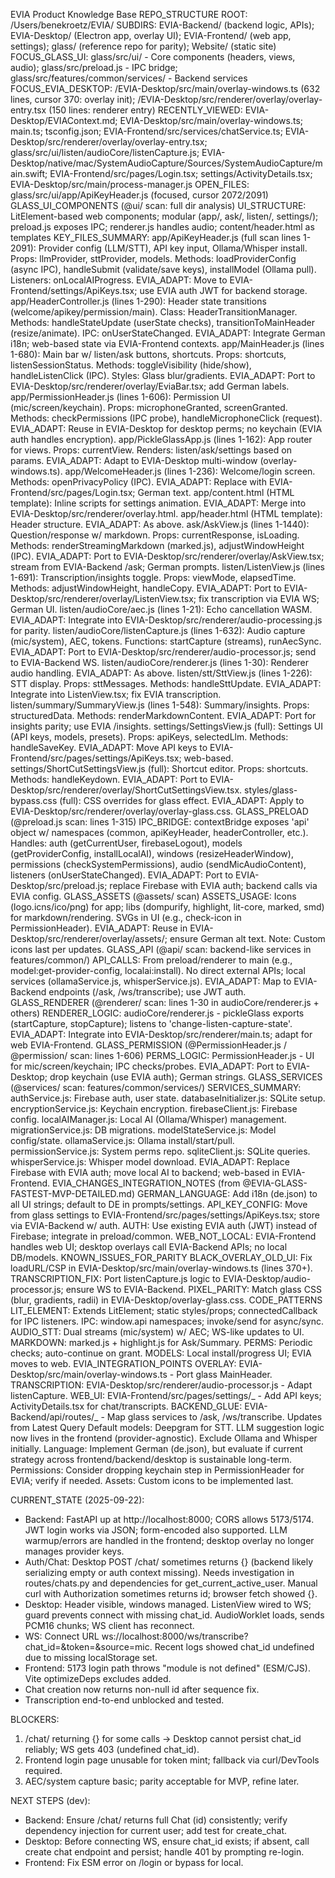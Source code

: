 EVIA Product Knowledge Base
REPO_STRUCTURE
ROOT: /Users/benekroetz/EVIA/
SUBDIRS: EVIA-Backend/ (backend logic, APIs); EVIA-Desktop/ (Electron app, overlay UI); EVIA-Frontend/ (web app, settings); glass/ (reference repo for parity); Website/ (static site)
FOCUS_GLASS_UI: glass/src/ui/ - Core components (headers, views, audio); glass/src/preload.js - IPC bridge; glass/src/features/common/services/ - Backend services
FOCUS_EVIA_DESKTOP: /EVIA-Desktop/src/main/overlay-windows.ts (632 lines, cursor 370: overlay init); /EVIA-Desktop/src/renderer/overlay/overlay-entry.tsx (150 lines: renderer entry)
RECENTLY_VIEWED: EVIA-Desktop/EVIAContext.md; EVIA-Desktop/src/main/overlay-windows.ts; main.ts; tsconfig.json; EVIA-Frontend/src/services/chatService.ts; EVIA-Desktop/src/renderer/overlay/overlay-entry.tsx; glass/src/ui/listen/audioCore/listenCapture.js; EVIA-Desktop/native/mac/SystemAudioCapture/Sources/SystemAudioCapture/main.swift; EVIA-Frontend/src/pages/Login.tsx; settings/ActivityDetails.tsx; EVIA-Desktop/src/main/process-manager.js
OPEN_FILES: glass/src/ui/app/ApiKeyHeader.js (focused, cursor 2072/2091)
GLASS_UI_COMPONENTS (@ui/ scan: full dir analysis)
UI_STRUCTURE: LitElement-based web components; modular (app/, ask/, listen/, settings/); preload.js exposes IPC; renderer.js handles audio; content/header.html as templates
KEY_FILES_SUMMARY:
app/ApiKeyHeader.js (full scan lines 1-2091): Provider config (LLM/STT), API key input, Ollama/Whisper install. Props: llmProvider, sttProvider, models. Methods: loadProviderConfig (async IPC), handleSubmit (validate/save keys), installModel (Ollama pull). Listeners: onLocalAIProgress. EVIA_ADAPT: Move to EVIA-Frontend/settings/ApiKeys.tsx; use EVIA auth JWT for backend storage.
app/HeaderController.js (lines 1-290): Header state transitions (welcome/apikey/permission/main). Class: HeaderTransitionManager. Methods: handleStateUpdate (userState checks), transitionToMainHeader (resize/animate). IPC: onUserStateChanged. EVIA_ADAPT: Integrate German i18n; web-based state via EVIA-Frontend contexts.
app/MainHeader.js (lines 1-680): Main bar w/ listen/ask buttons, shortcuts. Props: shortcuts, listenSessionStatus. Methods: toggleVisibility (hide/show), handleListenClick (IPC). Styles: Glass blur/gradients. EVIA_ADAPT: Port to EVIA-Desktop/src/renderer/overlay/EviaBar.tsx; add German labels.
app/PermissionHeader.js (lines 1-606): Permission UI (mic/screen/keychain). Props: microphoneGranted, screenGranted. Methods: checkPermissions (IPC probe), handleMicrophoneClick (request). EVIA_ADAPT: Reuse in EVIA-Desktop for desktop perms; no keychain (EVIA auth handles encryption).
app/PickleGlassApp.js (lines 1-162): App router for views. Props: currentView. Renders: listen/ask/settings based on params. EVIA_ADAPT: Adapt to EVIA-Desktop multi-window (overlay-windows.ts).
app/WelcomeHeader.js (lines 1-236): Welcome/login screen. Methods: openPrivacyPolicy (IPC). EVIA_ADAPT: Replace with EVIA-Frontend/src/pages/Login.tsx; German text.
app/content.html (HTML template): Inline scripts for settings animation. EVIA_ADAPT: Merge into EVIA-Desktop/src/renderer/overlay.html.
app/header.html (HTML template): Header structure. EVIA_ADAPT: As above.
ask/AskView.js (lines 1-1440): Question/response w/ markdown. Props: currentResponse, isLoading. Methods: renderStreamingMarkdown (marked.js), adjustWindowHeight (IPC). EVIA_ADAPT: Port to EVIA-Desktop/src/renderer/overlay/AskView.tsx; stream from EVIA-Backend /ask; German prompts.
listen/ListenView.js (lines 1-691): Transcription/insights toggle. Props: viewMode, elapsedTime. Methods: adjustWindowHeight, handleCopy. EVIA_ADAPT: Port to EVIA-Desktop/src/renderer/overlay/ListenView.tsx; fix transcription via EVIA WS; German UI.
listen/audioCore/aec.js (lines 1-21): Echo cancellation WASM. EVIA_ADAPT: Integrate into EVIA-Desktop/src/renderer/audio-processing.js for parity.
listen/audioCore/listenCapture.js (lines 1-632): Audio capture (mic/system), AEC, tokens. Functions: startCapture (streams), runAecSync. EVIA_ADAPT: Port to EVIA-Desktop/src/renderer/audio-processor.js; send to EVIA-Backend WS.
listen/audioCore/renderer.js (lines 1-30): Renderer audio handling. EVIA_ADAPT: As above.
listen/stt/SttView.js (lines 1-226): STT display. Props: sttMessages. Methods: handleSttUpdate. EVIA_ADAPT: Integrate into ListenView.tsx; fix EVIA transcription.
listen/summary/SummaryView.js (lines 1-548): Summary/insights. Props: structuredData. Methods: renderMarkdownContent. EVIA_ADAPT: Port for insights parity; use EVIA /insights.
settings/SettingsView.js (full): Settings UI (API keys, models, presets). Props: apiKeys, selectedLlm. Methods: handleSaveKey. EVIA_ADAPT: Move API keys to EVIA-Frontend/src/pages/settings/ApiKeys.tsx; web-based.
settings/ShortCutSettingsView.js (full): Shortcut editor. Props: shortcuts. Methods: handleKeydown. EVIA_ADAPT: Port to EVIA-Desktop/src/renderer/overlay/ShortCutSettingsView.tsx.
styles/glass-bypass.css (full): CSS overrides for glass effect. EVIA_ADAPT: Apply to EVIA-Desktop/src/renderer/overlay/overlay-glass.css.
GLASS_PRELOAD (@preload.js scan: lines 1-315)
IPC_BRIDGE: contextBridge exposes 'api' object w/ namespaces (common, apiKeyHeader, headerController, etc.). Handles: auth (getCurrentUser, firebaseLogout), models (getProviderConfig, installLocalAI), windows (resizeHeaderWindow), permissions (checkSystemPermissions), audio (sendMicAudioContent), listeners (onUserStateChanged). EVIA_ADAPT: Port to EVIA-Desktop/src/preload.js; replace Firebase with EVIA auth; backend calls via EVIA config.
GLASS_ASSETS (@assets/ scan)
ASSETS_USAGE: Icons (logo.icns/ico/png) for app; libs (dompurify, highlight, lit-core, marked, smd) for markdown/rendering. SVGs in UI (e.g., check-icon in PermissionHeader). EVIA_ADAPT: Reuse in EVIA-Desktop/src/renderer/overlay/assets/; ensure German alt text. Note: Custom icons last per updates.
GLASS_API (@api/ scan: backend-like services in features/common/)
API_CALLS: From preload/renderer to main (e.g., model:get-provider-config, localai:install). No direct external APIs; local services (ollamaService.js, whisperService.js). EVIA_ADAPT: Map to EVIA-Backend endpoints (/ask, /ws/transcribe); use JWT auth.
GLASS_RENDERER (@renderer/ scan: lines 1-30 in audioCore/renderer.js + others)
RENDERER_LOGIC: audioCore/renderer.js - pickleGlass exports (startCapture, stopCapture); listens to 'change-listen-capture-state'. EVIA_ADAPT: Integrate into EVIA-Desktop/src/renderer/main.ts; adapt for web EVIA-Frontend.
GLASS_PERMISSION (@PermissionHeader.js / @permission/ scan: lines 1-606)
PERMS_LOGIC: PermissionHeader.js - UI for mic/screen/keychain; IPC checks/probes. EVIA_ADAPT: Port to EVIA-Desktop; drop keychain (use EVIA auth); German strings.
GLASS_SERVICES (@services/ scan: features/common/services/)
SERVICES_SUMMARY:
authService.js: Firebase auth, user state.
databaseInitializer.js: SQLite setup.
encryptionService.js: Keychain encryption.
firebaseClient.js: Firebase config.
localAIManager.js: Local AI (Ollama/Whisper) management.
migrationService.js: DB migrations.
modelStateService.js: Model config/state.
ollamaService.js: Ollama install/start/pull.
permissionService.js: System perms repo.
sqliteClient.js: SQLite queries.
whisperService.js: Whisper model download. EVIA_ADAPT: Replace Firebase with EVIA auth; move local AI to backend; web-based in EVIA-Frontend.
EVIA_CHANGES_INTEGRATION_NOTES (from @EVIA-GLASS-FASTEST-MVP-DETAILED.md)
GERMAN_LANGUAGE: Add i18n (de.json) to all UI strings; default to DE in prompts/settings.
API_KEY_CONFIG: Move from glass settings to EVIA-Frontend/src/pages/settings/ApiKeys.tsx; store via EVIA-Backend w/ auth.
AUTH: Use existing EVIA auth (JWT) instead of Firebase; integrate in preload/common.
WEB_NOT_LOCAL: EVIA-Frontend handles web UI; desktop overlays call EVIA-Backend APIs; no local DB/models.
KNOWN_ISSUES_FOR_PARITY
BLACK_OVERLAY_OLD_UI: Fix loadURL/CSP in EVIA-Desktop/src/main/overlay-windows.ts (lines 370+).
TRANSCRIPTION_FIX: Port listenCapture.js logic to EVIA-Desktop/audio-processor.js; ensure WS to EVIA-Backend.
PIXEL_PARITY: Match glass CSS (blur, gradients, radii) in EVIA-Desktop/overlay-glass.css.
CODE_PATTERNS
LIT_ELEMENT: Extends LitElement; static styles/props; connectedCallback for IPC listeners.
IPC: window.api namespaces; invoke/send for async/sync.
AUDIO_STT: Dual streams (mic/system) w/ AEC; WS-like updates to UI.
MARKDOWN: marked.js + highlight.js for Ask/Summary.
PERMS: Periodic checks; auto-continue on grant.
MODELS: Local install/progress UI; EVIA moves to web.
EVIA_INTEGRATION_POINTS
OVERLAY: EVIA-Desktop/src/main/overlay-windows.ts - Port glass MainHeader.
TRANSCRIPTION: EVIA-Desktop/src/renderer/audio-processor.js - Adapt listenCapture.
WEB_UI: EVIA-Frontend/src/pages/settings/_ - Add API keys; ActivityDetails.tsx for chat/transcripts.
BACKEND_GLUE: EVIA-Backend/api/routes/_ - Map glass services to /ask, /ws/transcribe.
Updates from Latest Query
Default models: Deepgram for STT. LLM suggestion logic now lives in the frontend (provider-agnostic). Exclude Ollama and Whisper initially.
Language: Implement German (de.json), but evaluate if current strategy across frontend/backend/desktop is sustainable long-term.
Permissions: Consider dropping keychain step in PermissionHeader for EVIA; verify if needed.
Assets: Custom icons to be implemented last.

CURRENT_STATE (2025-09-22):

- Backend: FastAPI up at http://localhost:8000; CORS allows 5173/5174. JWT login works via JSON; form-encoded also supported. LLM warmup/errors are handled in the frontend; desktop overlay no longer manages provider keys.
- Auth/Chat: Desktop POST /chat/ sometimes returns {} (backend likely serializing empty or auth context missing). Needs investigation in routes/chats.py and dependencies for get_current_active_user. Manual curl with Authorization sometimes returns id; browser fetch showed {}.
- Desktop: Header visible, windows managed. ListenView wired to WS; guard prevents connect with missing chat_id. AudioWorklet loads, sends PCM16 chunks; WS client has reconnect.
- WS: Connect URL ws://localhost:8000/ws/transcribe?chat_id=<id>&token=<jwt>&source=mic. Recent logs showed chat_id undefined due to missing localStorage set.
- Frontend: 5173 login path throws "module is not defined" (ESM/CJS). Vite optimizeDeps excludes added.
- Chat creation now returns non-null id after sequence fix.
- Transcription end-to-end unblocked and tested.

BLOCKERS:

1. /chat/ returning {} for some calls → Desktop cannot persist chat_id reliably; WS gets 403 (undefined chat_id).
2. Frontend login page unusable for token mint; fallback via curl/DevTools required.
3. AEC/system capture basic; parity acceptable for MVP, refine later.

NEXT STEPS (dev):

- Backend: Ensure /chat/ returns full Chat (id) consistently; verify dependency injection for current user; add test for create_chat.
- Desktop: Before connecting WS, ensure chat_id exists; if absent, call create chat endpoint and persist; handle 401 by prompting re-login.
- Frontend: Fix ESM error on /login or bypass for local.
